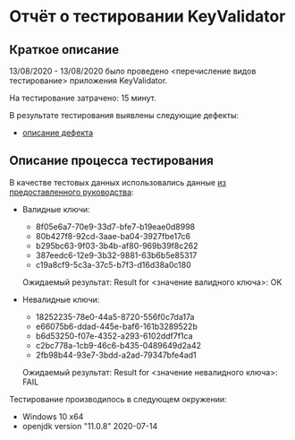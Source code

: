 # Отчёт о тестировании KeyValidator

## Краткое описание

13/08/2020 - 13/08/2020 было проведено <перечисление видов тестирование> приложения KeyValidator.

На тестирование затрачено: 15 минут.

В результате тестирования выявлены следующие дефекты:
* [описание дефекта](https://github.com/Satura/javaqa-homework-1.1-1/issues/1)


## Описание процесса тестирования


В качестве тестовых данных использовались данные [из предоставленного руководства](user-manual.md):

* Валидные ключи:
  * 8f05e6a7-70e9-33d7-bfe7-b19eae0d8998
  * 80b427f8-92cd-3aae-ba04-3927fbe17c6
  * b295bc63-9f03-3b4b-af80-969b39f8c262
  * 387eedc6-12e9-3b32-9881-63b6b5e85317
  * c19a8cf9-5c3a-37c5-b7f3-d16d38a0c180
  
  Ожидаемый результат: Result for <значение валидного ключа>: OK
  
* Невалидные ключи:
  * 18252235-78e0-44a5-8720-556f0c7da17a
  * e66075b6-ddad-445e-baf6-161b3289522b
  * b6d53250-f07e-4352-a293-6102ddf7f1ca
  * c2bc778a-1cb9-46c6-b435-0489649d2a42
  * 2fb98b44-93e7-3bdd-a2ad-79347bfe4ad1
    
  Ожидаемый результат: Result for <значение невалидного ключа>: FAIL

Тестирование производилось в следующем окружении:
* Windows 10 x64
* openjdk version "11.0.8" 2020-07-14
